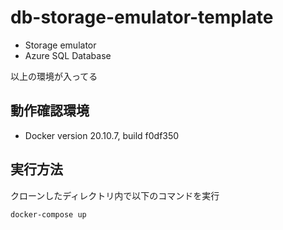 # db-storage-emulator-template

- Storage emulator
- Azure SQL Database

以上の環境が入ってる

## 動作確認環境

- Docker version 20.10.7, build f0df350

## 実行方法

クローンしたディレクトリ内で以下のコマンドを実行

```
docker-compose up
```
